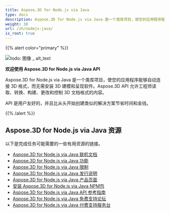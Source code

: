 ```yaml
---
title: Aspose.3D for Node.js via Java
type: docs
description: Aspose.3D for Node.js via Java 是一个类库项目，使您的应用程序能够自动连接 3D 格式，而无需安装 3D 建模和呈现软件。Aspose.3D API 允许工程师读取、转换、构建、更改和控制 3D 文档格式的内容。
weight: 30
url: /zh/nodejs-java/
is_root: true
---
```

{{% alert color="primary" %}} 

![todo: 图像 _ alt_text](home_1.png)

**欢迎使用 Aspose.3D for Node.js via Java API**

Aspose.3D for Node.js via Java 是一个类库项目，使您的应用程序能够自动连接 3D 格式，而无需安装 3D 建模和呈现软件。Aspose.3D API 允许工程师读取、转换、构建、更改和控制 3D 文档格式的内容。

API 是用户友好的，并且比从头开始创建类似的解决方案节省时间和金钱。

{{% /alert %}} 
##  **Aspose.3D for Node.js via Java 资源**
以下是完成任务可能需要的一些有用资源的链接。

- [Aspose.3D for Node.js via Java 联机文档](/3d/zh/nodejs-java/)
- [Aspose.3D for Node.js via Java 功能](/3d/zh/nodejs-java/product-overview/#productoverview-richfeatures)
- [Aspose.3D for Node.js via Java 限制](/3d/zh/nodejs-java/installation/#installation-systemrequirements)
- [Aspose.3D for Node.js via Java 发行说明](https://releases.aspose.com/3d/nodejs-java/release-notes/)
- [Aspose.3D for Node.js via Java 产品页面](https://products.aspose.com/3d/nodejs-java/)
- [安装 Aspose.3D for Node.js via Java NPM包](https://www.npmjs.com/package/aspose.3d)
- [Aspose.3D for Node.js via Java API 参考指南](https://reference.aspose.com/3d/java)
- [Aspose.3D for Node.js via Java 免费支持论坛](https://forum.aspose.com/c/3d/18)
- [Aspose.3D for Node.js via Java 付费支持服务台](https://helpdesk.aspose.com/)
